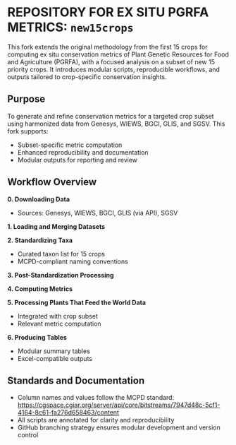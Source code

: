 # REPOSITORY FOR EX SITU PGRFA METRICS: `new15crops`

This fork extends the original methodology from the first 15 crops for computing ex situ conservation metrics of Plant Genetic Resources for Food and Agriculture (PGRFA), with a focused analysis on a subset of new 15 priority crops. It introduces modular scripts, reproducible workflows, and outputs tailored to crop-specific conservation insights.

## Purpose

To generate and refine conservation metrics for a targeted crop subset using harmonized data from Genesys, WIEWS, BGCI, GLIS, and SGSV. This fork supports:
- Subset-specific metric computation
- Enhanced reproducibility and documentation
- Modular outputs for reporting and review

## Workflow Overview

**0. Downloading Data**  
- Sources: Genesys, WIEWS, BGCI, GLIS (via API), SGSV

**1. Loading and Merging Datasets**  

**2. Standardizing Taxa**  
- Curated taxon list for 15 crops  
- MCPD-compliant naming conventions

**3. Post-Standardization Processing** 

**4. Computing Metrics**  
  
**5. Processing Plants That Feed the World Data**  
- Integrated with crop subset  
- Relevant metric computation

**6. Producing Tables**  
- Modular summary tables  
- Excel-compatible outputs     

## Standards and Documentation

- Column names and values follow the MCPD standard:  
  https://cgspace.cgiar.org/server/api/core/bitstreams/7947d48c-5cf1-4164-8c61-fa276d658463/content
- All scripts are annotated for clarity and reproducibility
- GitHub branching strategy ensures modular development and version control
